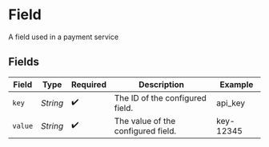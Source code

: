 # Field

A field used in a payment service


## Fields

| Field                              | Type                               | Required                           | Description                        | Example                            |
| ---------------------------------- | ---------------------------------- | ---------------------------------- | ---------------------------------- | ---------------------------------- |
| `key`                              | *String*                           | :heavy_check_mark:                 | The ID of the configured field.    | api_key                            |
| `value`                            | *String*                           | :heavy_check_mark:                 | The value of the configured field. | key-12345                          |